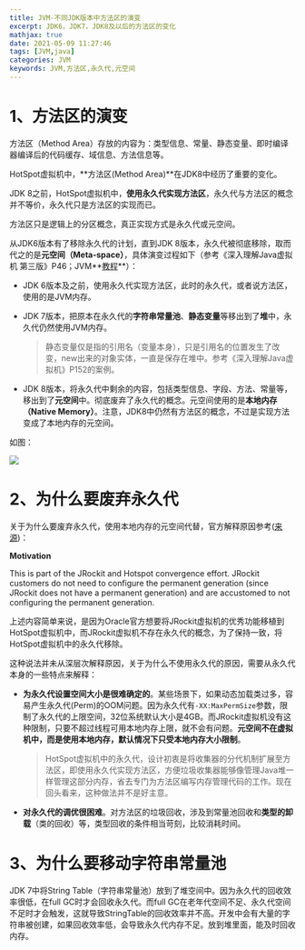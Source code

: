 ```yaml
---
title: JVM-不同JDK版本中方法区的演变
excerpt: JDK6，JDK7，JDK8及以后的方法区的变化
mathjax: true
date: 2021-05-09 11:27:46
tags: [JVM,java]
categories: JVM
keywords: JVM,方法区,永久代,元空间
---
```


# 1、方法区的演变

方法区（Method Area）存放的内容为：类型信息、常量、静态变量、即时编译器编译后的代码缓存、域信息、方法信息等。

HotSpot虚拟机中，**方法区(Method Area)**在JDK8中经历了重要的变化。

JDK 8之前，HotSpot虚拟机中，**使用永久代实现方法区**，永久代与方法区的概念并不等价，永久代只是方法区的实现而已。

方法区只是逻辑上的分区概念，真正实现方式是永久代或元空间。

从JDK6版本有了移除永久代的计划，直到JDK 8版本，永久代被彻底移除，取而代之的是**元空间（Meta-space）**，具体演变过程如下（参考《深入理解Java虚拟机 第三版》P46；JVM**[教程](https://www.bilibili.com/video/BV1PJ411n7xZ?p=97)**）：

* JDK 6版本及之前，使用永久代实现方法区，此时的永久代，或者说方法区，使用的是JVM内存。

* JDK 7版本，把原本在永久代的**字符串常量池**、**静态变量**等移出到了**堆**中，永久代仍然使用JVM内存。

  > 静态变量仅是指的引用名（变量本身），只是引用名的位置发生了改变，new出来的对象实体，一直是保存在堆中。参考《深入理解Java虚拟机》P152的案例。

* JDK 8版本，将永久代中剩余的内容，包括类型信息、字段、方法、常量等，移出到了**元空间**中。彻底废弃了永久代的概念。元空间使用的是**本地内存（Native Memory）**。注意，JDK8中仍然有方法区的概念，不过是实现方法变成了本地内存的元空间。

如图：

<img src="https://cdn.jsdelivr.net/gh/kangshitao/BlogPicture@main/img/method-area-evolution_1.jpg"/>



# 2、为什么要废弃永久代

关于为什么要废弃永久代，使用本地内存的元空间代替，官方解释原因参考([来源](http://openjdk.java.net/jeps/122))：

**Motivation**

This is part of the JRockit and Hotspot convergence effort. JRockit customers do not need to configure the permanent generation (since JRockit does not have a permanent generation) and are accustomed to not configuring the permanent generation.

上述内容简单来说，是因为Oracle官方想要将JRockit虚拟机的优秀功能移植到HotSpot虚拟机中，而JRockit虚拟机不存在永久代的概念，为了保持一致，将HotSpot虚拟机中的永久代移除。

这种说法并未从深层次解释原因，关于为什么不使用永久代的原因，需要从永久代本身的一些特点来解释：

* **为永久代设置空间大小是很难确定的**。某些场景下，如果动态加载类过多，容易产生永久代(Perm)的OOM问题。因为永久代有`-XX:MaxPermSize`参数，限制了永久代的上限空间，32位系统默认大小是4GB。而JRockit虚拟机没有这种限制，只要不超过线程可用本地内存上限，就不会有问题。**元空间不在虚拟机中，而是使用本地内存，默认情况下只受本地内存大小限制**。

  > HotSpot虚拟机中的永久代，设计初衷是将收集器的分代机制扩展至方法区，即使用永久代实现方法区，方便垃圾收集器能够像管理Java堆一样管理这部分内存，省去专门为方法区编写内存管理代码的工作。现在回头看来，这种做法并不是好主意。

* **对永久代的调优很困难**。对方法区的垃圾回收，涉及到常量池回收和**类型的卸载**（类的回收）等，类型回收的条件相当苛刻，比较消耗时间。



# 3、为什么要移动字符串常量池



JDK 7中将String Table（字符串常量池）放到了堆空间中。因为永久代的回收效率很低，在full GC时才会回收永久代。而full GC在老年代空间不足、永久代空间不足时才会触发，这就导致StringTable的回收效率并不高。开发中会有大量的字符串被创建，如果回收效率低，会导致永久代内存不足。放到堆里面，能及时回收内存。